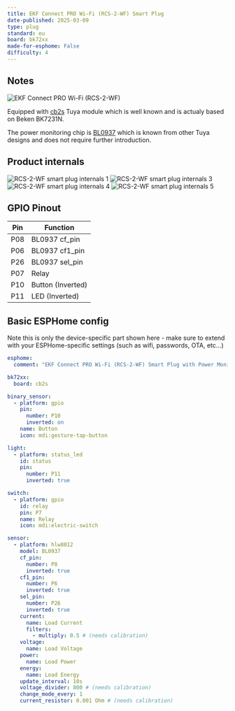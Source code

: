 ```yaml
---
title: EKF Сonnect PRO Wi-Fi (RCS-2-WF) Smart Plug
date-published: 2025-03-09
type: plug
standard: eu
board: bk72xx
made-for-esphome: False
difficulty: 4
---
```


## Notes

![EKF Сonnect PRO Wi-Fi (RCS-2-WF)](0.jpg)

Equipped with [cb2s](https://developer.tuya.com/en/docs/iot/cb2s-module-datasheet?id=Kafgfsa2aaypq) Tuya module which is
well known and is actualy
based on Beken BK7231N.

The power monitoring chip is
[BL0937](https://developer.tuya.com/en/docs/iot-device-dev/Electricity-statistics?id=Kaunfo4am6icc) which is known from
other
Tuya designs and does not require further introduction.

## Product internals

![RCS-2-WF smart plug internals 1](1.jpg)
![RCS-2-WF smart plug internals 3](3.jpg)
![RCS-2-WF smart plug internals 4](4.jpg)
![RCS-2-WF smart plug internals 5](5.jpg)

## GPIO Pinout

| Pin | Function          |
| --- | ----------------- |
| P08 | BL0937 cf_pin     |
| P06 | BL0937 cf1_pin    |
| P26 | BL0937 sel_pin    |
| P07 | Relay             |
| P10 | Button (Inverted) |
| P11 | LED (Inverted)    |

## Basic ESPHome config

Note this is only the device-specific part shown here - make sure to extend with your ESPHome-specific settings (such as
wifi, passwords, OTA, etc...)

```yaml
esphome:
  comment: "EKF Сonnect PRO Wi-Fi (RCS-2-WF) Smart Plug with Power Monitor"

bk72xx:
  board: cb2s

binary_sensor:
  - platform: gpio
    pin:
      number: P10
      inverted: on
    name: Button
    icon: mdi:gesture-tap-button

light:
  - platform: status_led
    id: status
    pin:
      number: P11
      inverted: true

switch:
  - platform: gpio
    id: relay
    pin: P7
    name: Relay
    icon: mdi:electric-switch

sensor:
  - platform: hlw8012
    model: BL0937
    cf_pin:
      number: P8
      inverted: true
    cf1_pin:
      number: P6
      inverted: true
    sel_pin:
      number: P26
      inverted: true
    current:
      name: Load Current
      filters:
        - multiply: 0.5 # (needs calibration)
    voltage:
      name: Load Voltage
    power:
      name: Load Power
    energy:
      name: Load Energy
    update_interval: 10s
    voltage_divider: 800 # (needs calibration)
    change_mode_every: 1
    current_resistor: 0.001 Ohm # (needs calibration)
```
